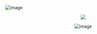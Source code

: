 ![image](https://github.com/user-attachments/assets/1c0122f2-181e-465e-b083-8c5c911ce15d) 

<div align="center">
  
![](https://komarev.com/ghpvc/?username=Luthervonivory&color=blue)

![image](![image](https://github.com/user-attachments/assets/cfc3d97d-745b-46d3-ad5e-68a57e647ab6)
) 



